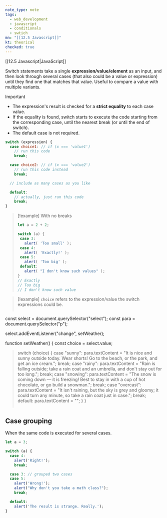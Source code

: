 ```yaml
---
note_type: note
tags:
  - web_development
  - javascript
  - conditionals
  - swtich
mn: "[[12.5 Javascript]]"
kt: theorical
checked: true
---
```

[[12.5 Javascript|JavaScript]]

Switch statements take a single **expression/value/element** as an input, and then look through several cases (that also could be a value or expression) until they find one that matches that value. Useful to compare a value with multiple variants. 

>[!important]
>- The expression's result is checked for a **strict equality** to each case value. 
>-  If the equality is found, switch starts to execute the code starting from the corresponding case, until the nearest break (or until the end of switch).
>- The default case is not required.

```javascript
switch (expression) {
  case choice1: // if (x === 'value1')
    // run this code
    break;

  case choice2: // if (x === 'value2')
    // run this code instead
    break;

  // include as many cases as you like

  default:
    // actually, just run this code
    break;
}
```


>[!example] With no breaks
>```javascript
>let a = 2 + 2;
>
>switch (a) {
>  case 3:
>    alert( 'Too small' );
>  case 4:
>    alert( 'Exactly!' );
>  case 5:
>    alert( 'Too big' );
>  default:
>    alert( "I don't know such values" );
>}
>// Exactly
>// Too big
>// I don't know such value
>```


>[!example]
>`choice` refers to the expression/value the switch expressions could be. 
>```javascript
const select = document.querySelector("select");
const para = document.querySelector("p");
>
select.addEventListener("change", setWeather);
>
function setWeather() {
  const choice = select.value;
>
> switch (choice) {
>    case "sunny":
>      para.textContent =
>        "It is nice and sunny outside today. Wear shorts! Go to the beach, or the park, and get an ice cream.";
>      break;
>    case "rainy":
>      para.textContent =
>        "Rain is falling outside; take a rain coat and an umbrella, and don't stay out for too long.";
>      break;
>    case "snowing":
>      para.textContent =
>        "The snow is coming down — it is freezing! Best to stay in with a cup of hot chocolate, or go build a snowman.";
>      break;
>    case "overcast":
>      para.textContent =
>        "It isn't raining, but the sky is grey and gloomy; it could turn any minute, so take a rain coat just in case.";
>      break;
>    default:
>      para.textContent = "";
>  }
>}
>```
## Case grouping
When the same code is executed for several cases.
```javascript
let a = 3;

switch (a) {
  case 4:
    alert('Right!');
    break;

  case 3: // grouped two cases
  case 5:
    alert('Wrong!');
    alert("Why don't you take a math class?");
    break;

  default:
    alert('The result is strange. Really.');
}
```

